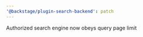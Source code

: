 ```yaml
---
'@backstage/plugin-search-backend': patch
---
```


Authorized search engine now obeys query page limit
